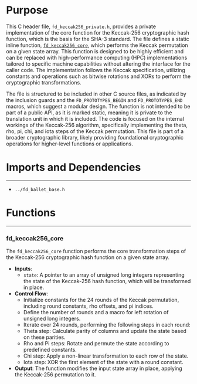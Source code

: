 # Purpose
This C header file, `fd_keccak256_private.h`, provides a private implementation of the core function for the Keccak-256 cryptographic hash function, which is the basis for the SHA-3 standard. The file defines a static inline function, [`fd_keccak256_core`](#fd_keccak256_core), which performs the Keccak permutation on a given state array. This function is designed to be highly efficient and can be replaced with high-performance computing (HPC) implementations tailored to specific machine capabilities without altering the interface for the caller code. The implementation follows the Keccak specification, utilizing constants and operations such as bitwise rotations and XORs to perform the cryptographic transformations.

The file is structured to be included in other C source files, as indicated by the inclusion guards and the `FD_PROTOTYPES_BEGIN` and `FD_PROTOTYPES_END` macros, which suggest a modular design. The function is not intended to be part of a public API, as it is marked static, meaning it is private to the translation unit in which it is included. The code is focused on the internal workings of the Keccak-256 algorithm, specifically implementing the theta, rho, pi, chi, and iota steps of the Keccak permutation. This file is part of a broader cryptographic library, likely providing foundational cryptographic operations for higher-level functions or applications.
# Imports and Dependencies

---
- `../fd_ballet_base.h`


# Functions

---
### fd\_keccak256\_core<!-- {{#callable:fd_keccak256_core}} -->
The `fd_keccak256_core` function performs the core transformation steps of the Keccak-256 cryptographic hash function on a given state array.
- **Inputs**:
    - `state`: A pointer to an array of unsigned long integers representing the state of the Keccak-256 hash function, which will be transformed in place.
- **Control Flow**:
    - Initialize constants for the 24 rounds of the Keccak permutation, including round constants, rho offsets, and pi indices.
    - Define the number of rounds and a macro for left rotation of unsigned long integers.
    - Iterate over 24 rounds, performing the following steps in each round:
    - Theta step: Calculate parity of columns and update the state based on these parities.
    - Rho and Pi steps: Rotate and permute the state according to predefined constants.
    - Chi step: Apply a non-linear transformation to each row of the state.
    - Iota step: XOR the first element of the state with a round constant.
- **Output**: The function modifies the input state array in place, applying the Keccak-256 permutation to it.


